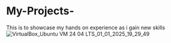 # My-Projects-
This is to showcase my hands on experience as i gain new skills 
![VirtualBox_Ubuntu VM 24 04 LTS_01_01_2025_19_29_49](https://github.com/user-attachments/assets/d7092257-3908-4dea-8ede-78fee2b7df51)
